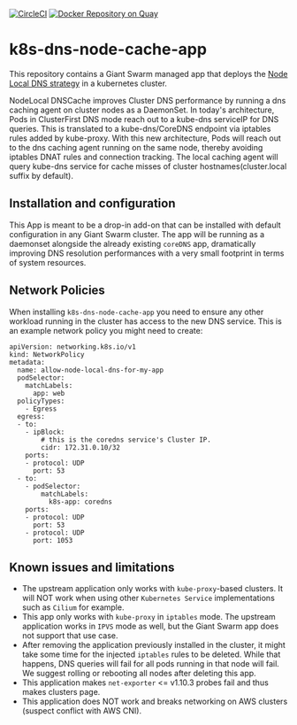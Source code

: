 [![CircleCI](https://circleci.com/gh/giantswarm/k8s-dns-node-cache-app/tree/main.svg?style=svg)](https://circleci.com/gh/giantswarm/k8s-dns-node-cache-app/tree/main) [![Docker Repository on Quay](https://quay.io/repository/giantswarm/k8s-dns-node-cache/status "Docker Repository on Quay")](https://quay.io/repository/giantswarm/k8s-dns-node-cache)

# k8s-dns-node-cache-app

This repository contains a Giant Swarm managed app that deploys the [Node Local DNS strategy](https://kubernetes.io/docs/tasks/administer-cluster/nodelocaldns/) in a kubernetes cluster.

NodeLocal DNSCache improves Cluster DNS performance by running a dns caching agent on cluster nodes as a DaemonSet.
In today's architecture, Pods in ClusterFirst DNS mode reach out to a kube-dns serviceIP for DNS queries.
This is translated to a kube-dns/CoreDNS endpoint via iptables rules added by kube-proxy.
With this new architecture, Pods will reach out to the dns caching agent running on the same node, thereby avoiding iptables DNAT rules and connection tracking.
The local caching agent will query kube-dns service for cache misses of cluster hostnames(cluster.local suffix by default).

## Installation and configuration

This App is meant to be a drop-in add-on that can be installed with default configuration in any Giant Swarm cluster.
The app will be running as a daemonset alongside the already existing `coreDNS` app, dramatically improving DNS resolution
performances with a very small footprint in terms of system resources.

## Network Policies

When installing `k8s-dns-node-cache-app` you need to ensure any other workload running in the cluster has access to the new DNS service.
This is an example network policy you might need to create:

```
apiVersion: networking.k8s.io/v1
kind: NetworkPolicy
metadata:
  name: allow-node-local-dns-for-my-app
  podSelector:
    matchLabels:
      app: web
  policyTypes:
    - Egress
  egress:
  - to:
    - ipBlock:
        # this is the coredns service's Cluster IP.
        cidr: 172.31.0.10/32
    ports:
    - protocol: UDP
      port: 53
  - to:
    - podSelector:
        matchLabels:
          k8s-app: coredns
    ports:
    - protocol: UDP
      port: 53
    - protocol: UDP
      port: 1053
```

## Known issues and limitations

- The upstream application only works with `kube-proxy`-based clusters. It will NOT work when using other `Kubernetes Service` implementations such as `Cilium` for example.
- This app only works with `kube-proxy` in `iptables` mode. The upstream application works in `IPVS` mode as well, but the Giant Swarm app does not support that use case.
- After removing the application previously installed in the cluster, it might take some time for the injected `iptables` rules to be deleted. 
  While that happens, DNS queries will fail for all pods running in that node will fail. We suggest rolling or rebooting all nodes after deleting this app.
- This application makes `net-exporter` <= v1.10.3 probes fail and thus makes clusters page.
- This application does NOT work and breaks networking on AWS clusters (suspect conflict with AWS CNI).
